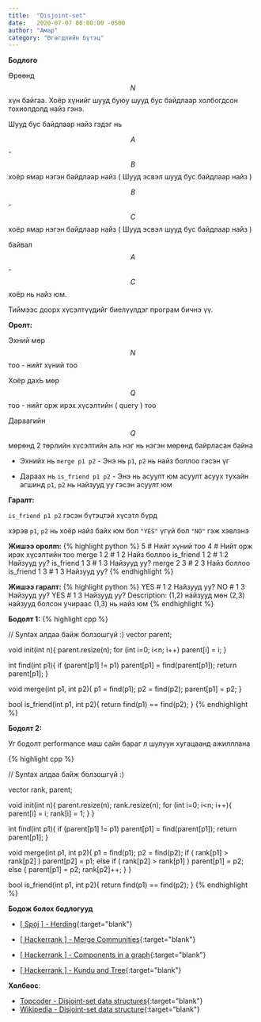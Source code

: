 ```yaml
---
title:  "Disjoint-set"
date:   2020-07-07 00:00:00 -0500
author: "Амар"
category: "Өгөгдлийн бүтэц"
---
```

**Бодлого**

Өрөөнд $$N$$ хүн байгаа. Хоёр хүнийг шууд буюу шууд бус байдлаар холбогдсон тохиолдолд найз гэнэ.

Шууд бус байдлаар найз гэдэг нь

$$A$$ - $$B$$ хоёр ямар нэгэн байдлаар найз ( Шууд эсвэл шууд бус байдлаар найз )

$$B$$ - $$C$$ хоёр ямар нэгэн байдлаар найз ( Шууд эсвэл шууд бус байдлаар найз )

байвал $$A$$ - $$C$$ хоёр нь найз юм.

Тиймээс доорх хүсэлтүүдийг биелүүлдэг програм бичнэ үү.

**Оролт:**

Эхний мөр $$N$$ тоо - нийт хүний тоо

Хоёр дахЬ мөр $$Q$$ тоо -  нийт орж ирэх хүсэлтийн ( query ) тоо

Дараагийн $$Q$$ мөрөнд 2 төрлийн хүсэлтийн аль нэг нь нэгэн мөрөнд байрласан байна

 - Эхнийх нь `merge p1 p2` - Энэ нь `p1`, `p2` нь найз боллоо гэсэн үг

 - Дараах нь `is_friend p1 p2` - Энэ нь асуулт юм асуулт асуух тухайн агшинд `p1`, `p2` нь найзууд уу гэсэн асуулт юм

**Гаралт:**

`is_friend p1 p2` гэсэн бүтэцтэй хүсэтл бүрд

хэрэв `p1`, `p2` нь хоёр найз байх юм бол `"YES"` үгүй бол `"NO"` гэж хэвлэнэ

**Жишээ оролm:**
{% highlight python %}
5 # Нийт хүний тоо
4 # Нийт орж ирэх хүсэлтийн тоо
merge 1 2 # 1 2 Найз боллоо
is_friend 1 2 # 1 2 Найзууд уу?
is_friend 1 3 # 1 3 Найзууд уу?
merge 2 3 # 2 3 Найз боллоо
is_friend 1 3 # 1 3 Найзууд уу?
{% endhighlight %}

**Жишээ гаралт:**
{% highlight python %}
YES # 1 2 Найзууд уу?
NO # 1 3 Найзууд уу?
YES # 1 3 Найзууд уу? Description: (1,2) найзууд мөн (2,3) найзууд болсон учираас (1,3) нь найз юм
{% endhighlight %}


**Бодолт 1:**
{% highlight cpp %}

// Syntax алдаа байж болзошгүй :)
vector<int> parent;

void init(int n){
    parent.resize(n);
    for (int i=0; i<n; i++)
        parent[i] = i;
}

int find(int p1){
    if (parent[p1] != p1)
        parent[p1] = find(parent[p1]);
    return parent[p1];
}

void merge(int p1, int p2){
    p1 = find(p1);
    p2 = find(p2);
    parent[p1] = p2;
}

bool is_friend(int p1, int p2){
    return find(p1) == find(p2);
}
{% endhighlight %}

**Бодолт 2:**

Уг бодолт performance маш сайн бараг л шулуун хугацаанд ажилллана

{% highlight cpp %}

// Syntax алдаа байж болзошгүй :)

vector<int> rank, parent;

void init(int n){
    parent.resize(n);
    rank.resize(n);
    for (int i=0; i<n; i++){
        parent[i] = i;
        rank[i] = 1;
    }
}

int find(int p1){
    if (parent[p1] != p1)
        parent[p1] = find(parent[p1]);
    return parent[p1];
}

void merge(int p1, int p2){
    p1 = find(p1);
    p2 = find(p2);
    if ( rank[p1] > rank[p2] )
        parent[p2] = p1;
    else
        if ( rank[p2] > rank[p1] )
            parent[p1] = p2;
        else {
            parent[p1] = p2;
            rank[p2]++;
        }
}

bool is_friend(int p1, int p2){
    return find(p1) == find(p2);
}
{% endhighlight %}


**Бодож болох бодлогууд**

- [[ Spoj ] - Herding](http://www.spoj.com/problems/HERDING/){:target="blank"}


- [[ Hackerrank ] - Merge Communities](https://www.hackerrank.com/challenges/merging-communities){:target="blank"}
- [[ Hackerrank ] - Components in a graph](https://www.hackerrank.com/challenges/components-in-graph){:target="blank"}
- [[ Hackerrank ] - Kundu and Tree](https://www.hackerrank.com/challenges/kundu-and-tree){:target="blank"}

**Холбоос**:

- [Topcoder - Disjoint-set data structures](https://www.topcoder.com/community/data-science/data-science-tutorials/disjoint-set-data-structures/){:target="blank"}
- [Wikipedia - Disjoint-set data structure](https://en.wikipedia.org/wiki/Disjoint-set_data_structure){:target="blank"}
